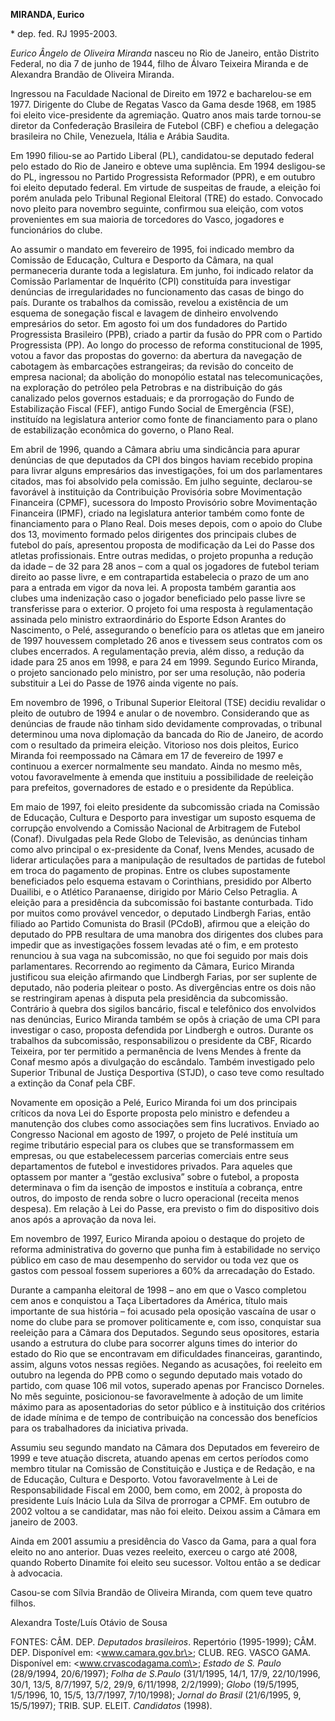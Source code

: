 **MIRANDA, Eurico**

\* dep. fed. RJ 1995-2003.

*Eurico Ângelo de Oliveira Miranda* nasceu no Rio de Janeiro, então
Distrito Federal, no dia 7 de junho de 1944, filho de Álvaro Teixeira
Miranda e de Alexandra Brandão de Oliveira Miranda.

Ingressou na Faculdade Nacional de Direito em 1972 e bacharelou-se em
1977. Dirigente do Clube de Regatas Vasco da Gama desde 1968, em 1985
foi eleito vice-presidente da agremiação. Quatro anos mais tarde
tornou-se diretor da Confederação Brasileira de Futebol (CBF) e chefiou
a delegação brasileira no Chile, Venezuela, Itália e Arábia Saudita.

Em 1990 filiou-se ao Partido Liberal (PL), candidatou-se deputado
federal pelo estado do Rio de Janeiro e obteve uma suplência. Em 1994
desligou-se do PL, ingressou no Partido Progressista Reformador (PPR), e
em outubro foi eleito deputado federal. Em virtude de suspeitas de
fraude, a eleição foi porém anulada pelo Tribunal Regional Eleitoral
(TRE) do estado. Convocado novo pleito para novembro seguinte, confirmou
sua eleição, com votos provenientes em sua maioria de torcedores do
Vasco, jogadores e funcionários do clube.

Ao assumir o mandato em fevereiro de 1995, foi indicado membro da
Comissão de Educação, Cultura e Desporto da Câmara, na qual permaneceria
durante toda a legislatura. Em junho, foi indicado relator da Comissão
Parlamentar de Inquérito (CPI) constituída para investigar denúncias de
irregularidades no funcionamento das casas de bingo do país. Durante os
trabalhos da comissão, revelou a existência de um esquema de sonegação
fiscal e lavagem de dinheiro envolvendo empresários do setor. Em agosto
foi um dos fundadores do Partido Progressista Brasileiro (PPB), criado a
partir da fusão do PPR com o Partido Progressista (PP). Ao longo do
processo de reforma constitucional de 1995, votou a favor das propostas
do governo: da abertura da navegação de cabotagem às embarcações
estrangeiras; da revisão do conceito de empresa nacional; da abolição do
monopólio estatal nas telecomunicações, na exploração do petróleo pela
Petrobras e na distribuição do gás canalizado pelos governos estaduais;
e da prorrogação do Fundo de Estabilização Fiscal (FEF), antigo Fundo
Social de Emergência (FSE), instituído na legislatura anterior como
fonte de financiamento para o plano de estabilização econômica do
governo, o Plano Real.

Em abril de 1996, quando a Câmara abriu uma sindicância para apurar
denúncias de que deputados da CPI dos bingos haviam recebido propina
para livrar alguns empresários das investigações, foi um dos
parlamentares citados, mas foi absolvido pela comissão. Em julho
seguinte, declarou-se favorável à instituição da Contribuição Provisória
sobre Movimentação Financeira (CPMF), sucessora do Imposto Provisório
sobre Movimentação Financeira (IPMF), criado na legislatura anterior
também como fonte de financiamento para o Plano Real. Dois meses depois,
com o apoio do Clube dos 13, movimento formado pelos dirigentes dos
principais clubes de futebol do país, apresentou proposta de modificação
da Lei do Passe dos atletas profissionais. Entre outras medidas, o
projeto propunha a redução da idade – de 32 para 28 anos – com a qual os
jogadores de futebol teriam direito ao passe livre, e em contrapartida
estabelecia o prazo de um ano para a entrada em vigor da nova lei. A
proposta também garantia aos clubes uma indenização caso o jogador
beneficiado pelo passe livre se transferisse para o exterior. O projeto
foi uma resposta à regulamentação assinada pelo ministro extraordinário
do Esporte Edson Arantes do Nascimento, o Pelé, assegurando o benefício
para os atletas que em janeiro de 1997 houvessem completado 26 anos e
tivessem seus contratos com os clubes encerrados. A regulamentação
previa, além disso, a redução da idade para 25 anos em 1998, e para 24
em 1999. Segundo Eurico Miranda, o projeto sancionado pelo ministro, por
ser uma resolução, não poderia substituir a Lei do Passe de 1976 ainda
vigente no país.

Em novembro de 1996, o Tribunal Superior Eleitoral (TSE) decidiu
revalidar o pleito de outubro de 1994 e anular o de novembro.
Considerando que as denúncias de fraude não tinham sido devidamente
comprovadas, o tribunal determinou uma nova diplomação da bancada do Rio
de Janeiro, de acordo com o resultado da primeira eleição. Vitorioso nos
dois pleitos, Eurico Miranda foi reempossado na Câmara em 17 de
fevereiro de 1997 e continuou a exercer normalmente seu mandato. Ainda
no mesmo mês, votou favoravelmente à emenda que instituiu a
possibilidade de reeleição para prefeitos, governadores de estado e o
presidente da República.

Em maio de 1997, foi eleito presidente da subcomissão criada na Comissão
de Educação, Cultura e Desporto para investigar um suposto esquema de
corrupção envolvendo a Comissão Nacional de Arbitragem de Futebol
(Conaf). Divulgadas pela Rede Globo de Televisão, as denúncias tinham
como alvo principal o ex-presidente da Conaf, Ivens Mendes, acusado de
liderar articulações para a manipulação de resultados de partidas de
futebol em troca do pagamento de propinas. Entre os clubes supostamente
beneficiados pelo esquema estavam o Corinthians, presidido por Alberto
Duailibi, e o Atlético Paranaense, dirigido por Mário Celso Petraglia. A
eleição para a presidência da subcomissão foi bastante conturbada. Tido
por muitos como provável vencedor, o deputado Lindbergh Farias, então
filiado ao Partido Comunista do Brasil (PCdoB), afirmou que a eleição do
deputado do PPB resultara de uma manobra dos dirigentes dos clubes para
impedir que as investigações fossem levadas até o fim, e em protesto
renunciou à sua vaga na subcomissão, no que foi seguido por mais dois
parlamentares. Recorrendo ao regimento da Câmara, Eurico Miranda
justificou sua eleição afirmando que Lindbergh Farias, por ser suplente
de deputado, não poderia pleitear o posto. As divergências entre os dois
não se restringiram apenas à disputa pela presidência da subcomissão.
Contrário à quebra dos sigilos bancário, fiscal e telefônico dos
envolvidos nas denúncias, Eurico Miranda também se opôs à criação de uma
CPI para investigar o caso, proposta defendida por Lindbergh e outros.
Durante os trabalhos da subcomissão, responsabilizou o presidente da
CBF, Ricardo Teixeira, por ter permitido a permanência de Ivens Mendes à
frente da Conaf mesmo após a divulgação do escândalo. Também investigado
pelo Superior Tribunal de Justiça Desportiva (STJD), o caso teve como
resultado a extinção da Conaf pela CBF.

Novamente em oposição a Pelé, Eurico Miranda foi um dos principais
críticos da nova Lei do Esporte proposta pelo ministro e defendeu a
manutenção dos clubes como associações sem fins lucrativos. Enviado ao
Congresso Nacional em agosto de 1997, o projeto de Pelé instituía um
regime tributário especial para os clubes que se transformassem em
empresas, ou que estabelecessem parcerias comerciais entre seus
departamentos de futebol e investidores privados. Para aqueles que
optassem por manter a “gestão exclusiva” sobre o futebol, a proposta
determinava o fim da isenção de impostos e instituía a cobrança, entre
outros, do imposto de renda sobre o lucro operacional (receita menos
despesa). Em relação à Lei do Passe, era previsto o fim do dispositivo
dois anos após a aprovação da nova lei.

Em novembro de 1997, Eurico Miranda apoiou o destaque do projeto de
reforma administrativa do governo que punha fim à estabilidade no
serviço público em caso de mau desempenho do servidor ou toda vez que os
gastos com pessoal fossem superiores a 60% da arrecadação do Estado.

Durante a campanha eleitoral de 1998 – ano em que o Vasco completou cem
anos e conquistou a Taça Libertadores da América, título mais importante
de sua história – foi acusado pela oposição vascaína de usar o nome do
clube para se promover politicamente e, com isso, conquistar sua
reeleição para a Câmara dos Deputados. Segundo seus opositores, estaria
usando a estrutura do clube para socorrer alguns times do interior do
estado do Rio que se encontravam em dificuldades financeiras,
garantindo, assim, alguns votos nessas regiões. Negando as acusações,
foi reeleito em outubro na legenda do PPB como o segundo deputado mais
votado do partido, com quase 106 mil votos, superado apenas por
Francisco Dorneles. No mês seguinte, posicionou-se favoravelmente à
adoção de um limite máximo para as aposentadorias do setor público e à
instituição dos critérios de idade mínima e de tempo de contribuição na
concessão dos benefícios para os trabalhadores da iniciativa privada.

Assumiu seu segundo mandato na Câmara dos Deputados em fevereiro de 1999
e teve atuação discreta, atuando apenas em certos períodos como membro
titular na Comissão de Constituição e Justiça e de Redação, e na de
Educação, Cultura e Desporto. Votou favoravelmente à Lei de
Responsabilidade Fiscal em 2000, bem como, em 2002, à proposta do
presidente Luís Inácio Lula da Silva de prorrogar a CPMF. Em outubro de
2002 voltou a se candidatar, mas não foi eleito. Deixou assim a Câmara
em janeiro de 2003.

Ainda em 2001 assumiu a presidência do Vasco da Gama, para a qual fora
eleito no ano anterior. Duas vezes reeleito, exerceu o cargo até 2008,
quando Roberto Dinamite foi eleito seu sucessor. Voltou então a se
dedicar à advocacia.

Casou-se com Sílvia Brandão de Oliveira Miranda, com quem teve quatro
filhos.

Alexandra Toste/Luís Otávio de Sousa

FONTES: CÂM. DEP. *Deputados brasileiros*. Repertório (1995-1999); CÂM.
DEP. Disponível em: \<www.camara.gov.br\>; CLUB. REG. VASCO GAMA.
Disponível em: \<www.crvascodagama.com\>; *Estado de S. Paulo*
(28/9/1994, 20/6/1997); *Folha de S.Paulo* (31/1/1995, 14/1, 17/9,
22/10/1996, 30/1, 13/5, 8/7/1997, 5/2, 29/9, 6/11/1998, 2/2/1999);
*Globo* (19/5/1995, 1/5/1996, 10, 15/5, 13/7/1997, 7/10/1998); *Jornal
do Brasil* (21/6/1995, 9, 15/5/1997); TRIB. SUP. ELEIT. *Candidatos*
(1998).
